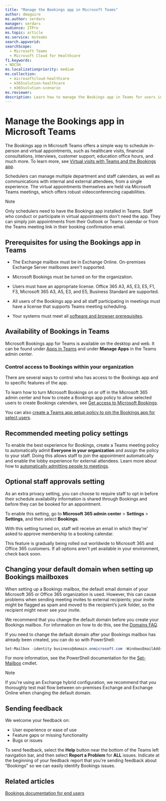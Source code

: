 ```yaml
---
title: "Manage the Bookings app in Microsoft Teams"
author: dmaguire
ms.author: serdars
manager: serdars
audience: ITPro
ms.topic: article 
ms.service: msteams 
search.appverid: 
searchScope:
  - Microsoft Teams
  - Microsoft Cloud for Healthcare
f1.keywords:
- NOCSH
ms.localizationpriority: medium
ms.collection: 
  - microsoftcloud-healthcare
  - m365solution-healthcare
  - m365solution-scenario
ms.reviewer: 
description: Learn how to manage the Bookings app in Teams for users in your organization.
---
```


# Manage the Bookings app in Microsoft Teams

The Bookings app in Microsoft Teams offers a simple way to schedule in-person and virtual appointments, such as healthcare visits, financial consultations, interviews, customer support, education office hours, and much more. To learn more, see [Virtual visits with  Teams and the Bookings app](expand-teams-across-your-org/bookings-virtual-visits.md).

Schedulers can manage multiple department and staff calendars, as well as communications with internal and external attendees, from a single experience. The virtual appointments themselves are held via Microsoft Teams meetings, which offers robust videoconferencing capabilities.

> [!NOTE]
> Only schedulers need to have the Bookings app installed in Teams. Staff who conduct or participate in virtual appointments don't need the app. They can simply join appointments from their Outlook or Teams calendar or from the Teams meeting link in their booking confirmation email.

## Prerequisites for using the Bookings app in Teams

- The Exchange mailbox must be in Exchange Online. On-premises Exchange Server mailboxes aren't supported.

- Microsoft Bookings must be turned on for the organization.

- Users must have an appropriate license. Office 365 A3, A5, E3, E5, F1, F3, Microsoft 365 A3, A5, E3, and E5, Business Standard are supported.

- All users of the Bookings app and all staff participating in meetings must have a license that supports Teams meeting scheduling.

- Your systems must meet all [software and browser prerequisites](hardware-requirements-for-the-teams-app.md).

## Availability of Bookings in Teams

Microsoft Bookings app for Teams is available on the desktop and web. It can be found under [Apps in Teams](https://teams.microsoft.com/l/app/4c4ec2e8-4a2c-4bce-8d8f-00fc664a4e5b?source=store-copy-link) and under **Manage Apps** in the Teams admin center.

### Control access to Bookings within your organization

There are several ways to control who has access to the Bookings app and to specific features of the app.

To learn how to turn Microsoft Bookings on or off in the Microsoft 365 admin center and how to create a Bookings app policy to allow selected users to create Bookings calendars, see [Get access to Microsoft Bookings](https://support.microsoft.com/en-us/office/get-access-to-microsoft-bookings-5382dc07-aaa5-45c9-8767-502333b214ce).

You can also [create a Teams app setup policy to pin the Bookings app for select users](teams-app-setup-policies.md).

## Recommended meeting policy settings

To enable the best experience for Bookings, create a Teams meeting policy to automatically admit **Everyone in your organization** and assign the policy to your staff. Doing this allows staff to join the appointment automatically and enable the lobby experience for external attendees. Learn more about how to [automatically admitting people to meetings](meeting-policies-participants-and-guests.md#automatically-admit-people).

## Optional staff approvals setting

As an extra privacy setting, you can choose to require staff to opt in before their schedule availability information is shared through Bookings and before they can be booked for an appointment.  

To enable this setting, go to **Microsoft 365 admin center** \> **Settings** \> **Settings**, and then select **Bookings**.

With this setting turned on, staff will receive an email in which they're' asked to approve membership to a booking calendar.  

This feature is gradually being rolled out worldwide to Microsoft 365 and Office 365 customers. If all options aren't yet available in your environment, check back soon.

## Changing your default domain when setting up Bookings mailboxes

When setting up a Bookings mailbox, the default email domain of your Microsoft 365 or Office 365 organization is used. However, this can cause problems when sending meeting invites to external recipients; your invite might be flagged as spam and moved to the recipient’s junk folder, so the recipient might never see your invite.

We recommend that you change the default domain before you create your Bookings mailbox. For information on how to do this, see the [Domains FAQ](/microsoft-365/admin/setup/domains-faq#how-do-i-set-or-change-the-default-domain-in-office-365).

If you need to change the default domain after your Bookings mailbox has already been created, you can do so with PowerShell:

```PowerShell
Set-Mailbox -identity business@domain.onmicrosoft.com -WindowsEmailAddress business@domain.com -EmailAddresses business@domain.com
```

For more information, see the PowerShell documentation for the [Set-Mailbox](/powershell/module/exchange/mailboxes/set-mailbox) cmdlet.

> [!NOTE]
> If you're using an Exchange hybrid configuration, we recommend that you thoroughly test mail flow between on-premises Exchange and Exchange Online when changing the default domain.

## Sending feedback

We welcome your feedback on:

  - User experience or ease of use
  - Feature gaps or missing functionality
  - Bugs or issues
  
To send feedback, select the **Help** button near the bottom of the Teams left navigation bar, and then select **Report a Problem** for **ALL** issues. Indicate at the beginning of your feedback report that you're sending feedback about "Bookings" so we can easily identify Bookings issues.

## Related articles

[Bookings documentation for end users](https://support.office.com/en-us/article/apps-and-services-cc1fba57-9900-4634-8306-2360a40c665b?ui=en-US&rs=en-US&ad=US#PickTab=Bookings)
